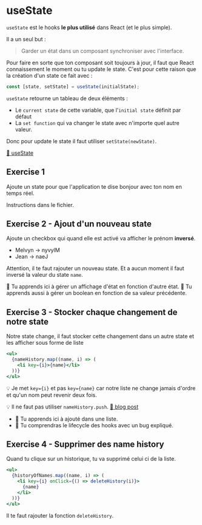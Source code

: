 # useState

`useState` est le hooks **le plus utilisé** dans React (et le plus simple).

Il a un seul but :

> Garder un état dans un composant synchroniser avec l'interface.

Pour faire en sorte que ton composant soit toujours à jour, il faut que React
connaissement le moment ou tu update le state. C'est pour cette raison que la création
d'un state ce fait avec :

```js
const [state, setState] = useState(initialState);
```

`useState` retourne un tableau de deux éléments :

- Le `current state` de cette variable, que l'`initial state` définit par défaut
- La `set function` qui va changer le state avec n'importe quel autre valeur.

Donc pour update le state il faut utiliser `setState(newState)`.

[📖 useState](https://beta.reactjs.org/apis/usestate)

## Exercise 1

Ajoute un state pour que l'application te dise bonjour avec ton nom en temps réel.

Instructions dans le fichier.

## Exercise 2 - Ajout d'un nouveau state

Ajoute un checkbox qui quand elle est activé va afficher le prénom **inversé**.

- Melvyn -> nyvylM
- Jean -> naeJ

Attention, il te faut rajouter un nouveau state.
Et a aucun moment il faut inversé la valeur du state `name`.

💌 Tu apprends ici à gérer un affichage d'état en fonction d'autre état.
💌 Tu apprends aussi à gérer un boolean en fonction de sa valeur précédente.

## Exercise 3 - Stocker chaque changement de notre state

Notre state change, il faut stocker cette changement dans un autre state et les
afficher sous forme de liste

```jsx
<ul>
  {nameHistory.map((name, i) => (
    <li key={i}>{name}</li>
  ))}
</ul>
```

💡 Je met `key={i}` et pas `key={name}` car notre liste ne change jamais d'ordre
et qu'un nom peut revenir deux fois.

💡 Il ne faut pas utiliser `nameHistory.push`. [📖 blog post](https://bobbyhadz.com/blog/react-push-to-state-array)

- 💌 Tu apprends ici à ajouté dans une liste.
- 💌 Tu comprendras le lifecycle des hooks avec un bug expliqué.

## Exercise 4 - Supprimer des name history

Quand tu clique sur un historique, tu va supprimé celui ci de la liste.

```jsx
<ul>
  {historyOfNames.map((name, i) => (
    <li key={i} onClick={() => deleteHistory(i)}>
      {name}
    </li>
  ))}
</ul>
```

Il te faut rajouter la fonction `deleteHistory`.
